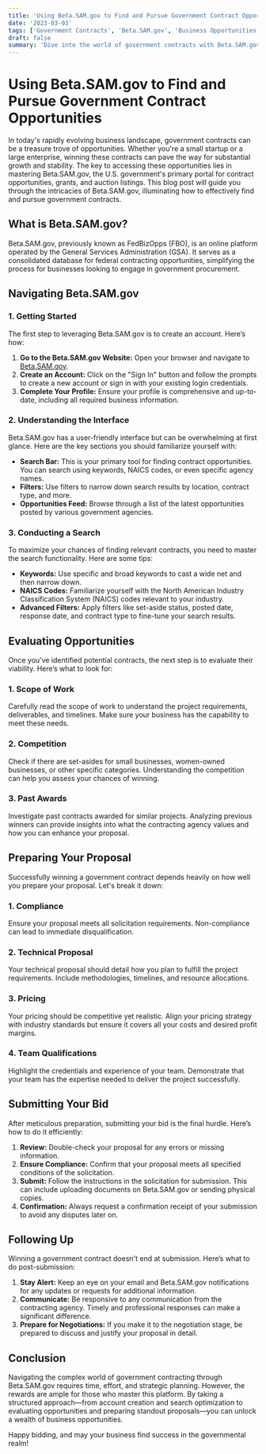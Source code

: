 ```yaml
---
title: 'Using Beta.SAM.gov to Find and Pursue Government Contract Opportunities'
date: '2023-03-03'
tags: ['Government Contracts', 'Beta.SAM.gov', 'Business Opportunities']
draft: false
summary: 'Dive into the world of government contracts with Beta.SAM.gov! Learn how to navigate this invaluable resource and secure lucrative opportunities for your business.'
---
```


# Using Beta.SAM.gov to Find and Pursue Government Contract Opportunities

In today's rapidly evolving business landscape, government contracts can be a treasure trove of opportunities. Whether you're a small startup or a large enterprise, winning these contracts can pave the way for substantial growth and stability. The key to accessing these opportunities lies in mastering Beta.SAM.gov, the U.S. government's primary portal for contract opportunities, grants, and auction listings. This blog post will guide you through the intricacies of Beta.SAM.gov, illuminating how to effectively find and pursue government contracts.

## What is Beta.SAM.gov?

Beta.SAM.gov, previously known as FedBizOpps (FBO), is an online platform operated by the General Services Administration (GSA). It serves as a consolidated database for federal contracting opportunities, simplifying the process for businesses looking to engage in government procurement.

## Navigating Beta.SAM.gov

### 1. Getting Started

The first step to leveraging Beta.SAM.gov is to create an account. Here’s how:

1. **Go to the Beta.SAM.gov Website:** Open your browser and navigate to [Beta.SAM.gov](https://beta.sam.gov/).
2. **Create an Account:** Click on the "Sign In" button and follow the prompts to create a new account or sign in with your existing login credentials.
3. **Complete Your Profile:** Ensure your profile is comprehensive and up-to-date, including all required business information.

### 2. Understanding the Interface

Beta.SAM.gov has a user-friendly interface but can be overwhelming at first glance. Here are the key sections you should familiarize yourself with:

- **Search Bar:** This is your primary tool for finding contract opportunities. You can search using keywords, NAICS codes, or even specific agency names.
- **Filters:** Use filters to narrow down search results by location, contract type, and more.
- **Opportunities Feed:** Browse through a list of the latest opportunities posted by various government agencies.

### 3. Conducting a Search

To maximize your chances of finding relevant contracts, you need to master the search functionality. Here are some tips:

- **Keywords:** Use specific and broad keywords to cast a wide net and then narrow down.
- **NAICS Codes:** Familiarize yourself with the North American Industry Classification System (NAICS) codes relevant to your industry.
- **Advanced Filters:** Apply filters like set-aside status, posted date, response date, and contract type to fine-tune your search results.

## Evaluating Opportunities

Once you’ve identified potential contracts, the next step is to evaluate their viability. Here’s what to look for:

### 1. Scope of Work

Carefully read the scope of work to understand the project requirements, deliverables, and timelines. Make sure your business has the capability to meet these needs.

### 2. Competition

Check if there are set-asides for small businesses, women-owned businesses, or other specific categories. Understanding the competition can help you assess your chances of winning.

### 3. Past Awards

Investigate past contracts awarded for similar projects. Analyzing previous winners can provide insights into what the contracting agency values and how you can enhance your proposal.

## Preparing Your Proposal

Successfully winning a government contract depends heavily on how well you prepare your proposal. Let's break it down:

### 1. Compliance

Ensure your proposal meets all solicitation requirements. Non-compliance can lead to immediate disqualification.

### 2. Technical Proposal

Your technical proposal should detail how you plan to fulfill the project requirements. Include methodologies, timelines, and resource allocations.

### 3. Pricing

Your pricing should be competitive yet realistic. Align your pricing strategy with industry standards but ensure it covers all your costs and desired profit margins.

### 4. Team Qualifications

Highlight the credentials and experience of your team. Demonstrate that your team has the expertise needed to deliver the project successfully.

## Submitting Your Bid

After meticulous preparation, submitting your bid is the final hurdle. Here’s how to do it efficiently:

1. **Review:** Double-check your proposal for any errors or missing information.
2. **Ensure Compliance:** Confirm that your proposal meets all specified conditions of the solicitation.
3. **Submit:** Follow the instructions in the solicitation for submission. This can include uploading documents on Beta.SAM.gov or sending physical copies.
4. **Confirmation:** Always request a confirmation receipt of your submission to avoid any disputes later on.

## Following Up

Winning a government contract doesn't end at submission. Here’s what to do post-submission:

1. **Stay Alert:** Keep an eye on your email and Beta.SAM.gov notifications for any updates or requests for additional information.
2. **Communicate:** Be responsive to any communication from the contracting agency. Timely and professional responses can make a significant difference.
3. **Prepare for Negotiations:** If you make it to the negotiation stage, be prepared to discuss and justify your proposal in detail.

## Conclusion

Navigating the complex world of government contracting through Beta.SAM.gov requires time, effort, and strategic planning. However, the rewards are ample for those who master this platform. By taking a structured approach—from account creation and search optimization to evaluating opportunities and preparing standout proposals—you can unlock a wealth of business opportunities.

Happy bidding, and may your business find success in the governmental realm!